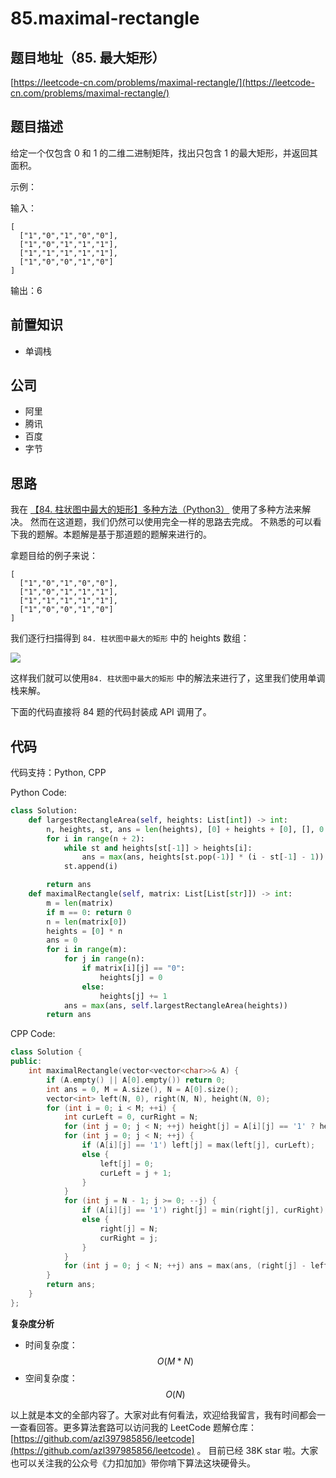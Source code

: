 # 85.maximal-rectangle

## 题目地址（85. 最大矩形）

[https://leetcode-cn.com/problems/maximal-rectangle/](https://leetcode-cn.com/problems/maximal-rectangle/)

## 题目描述

给定一个仅包含 0 和 1 的二维二进制矩阵，找出只包含 1 的最大矩形，并返回其面积。

示例：

输入：

```text
[
  ["1","0","1","0","0"],
  ["1","0","1","1","1"],
  ["1","1","1","1","1"],
  ["1","0","0","1","0"]
]
```

输出：6

## 前置知识

* 单调栈

## 公司

* 阿里
* 腾讯
* 百度
* 字节

## 思路

我在 [【84. 柱状图中最大的矩形】多种方法（Python3）](https://leetcode-cn.com/problems/largest-rectangle-in-histogram/solution/84-zhu-zhuang-tu-zhong-zui-da-de-ju-xing-duo-chong/) 使用了多种方法来解决。 然而在这道题，我们仍然可以使用完全一样的思路去完成。 不熟悉的可以看下我的题解。本题解是基于那道题的题解来进行的。

拿题目给的例子来说：

```text
[
  ["1","0","1","0","0"],
  ["1","0","1","1","1"],
  ["1","1","1","1","1"],
  ["1","0","0","1","0"]
]
```

我们逐行扫描得到 `84. 柱状图中最大的矩形` 中的 heights 数组：

![](https://tva1.sinaimg.cn/large/007S8ZIlly1ghlu7999xyj30t21cgtcn.jpg)

这样我们就可以使用`84. 柱状图中最大的矩形` 中的解法来进行了，这里我们使用单调栈来解。

下面的代码直接将 84 题的代码封装成 API 调用了。

## 代码

代码支持：Python, CPP

Python Code:

```python
class Solution:
    def largestRectangleArea(self, heights: List[int]) -> int:
        n, heights, st, ans = len(heights), [0] + heights + [0], [], 0
        for i in range(n + 2):
            while st and heights[st[-1]] > heights[i]:
                ans = max(ans, heights[st.pop(-1)] * (i - st[-1] - 1))
            st.append(i)

        return ans
    def maximalRectangle(self, matrix: List[List[str]]) -> int:
        m = len(matrix)
        if m == 0: return 0
        n = len(matrix[0])
        heights = [0] * n
        ans = 0
        for i in range(m):
            for j in range(n):
                if matrix[i][j] == "0":
                    heights[j] = 0
                else:
                    heights[j] += 1
            ans = max(ans, self.largestRectangleArea(heights))
        return ans
```

CPP Code:

```cpp
class Solution {
public:
    int maximalRectangle(vector<vector<char>>& A) {
        if (A.empty() || A[0].empty()) return 0;
        int ans = 0, M = A.size(), N = A[0].size();
        vector<int> left(N, 0), right(N, N), height(N, 0);
        for (int i = 0; i < M; ++i) {
            int curLeft = 0, curRight = N;
            for (int j = 0; j < N; ++j) height[j] = A[i][j] == '1' ? height[j] + 1 : 0;
            for (int j = 0; j < N; ++j) {
                if (A[i][j] == '1') left[j] = max(left[j], curLeft);
                else {
                    left[j] = 0;
                    curLeft = j + 1;
                }
            }
            for (int j = N - 1; j >= 0; --j) {
                if (A[i][j] == '1') right[j] = min(right[j], curRight);
                else {
                    right[j] = N;
                    curRight = j;
                }
            }
            for (int j = 0; j < N; ++j) ans = max(ans, (right[j] - left[j]) * height[j]);
        }
        return ans;
    }
};
```

**复杂度分析**

* 时间复杂度：$$O(M * N)$$
* 空间复杂度：$$O(N)$$

以上就是本文的全部内容了。大家对此有何看法，欢迎给我留言，我有时间都会一一查看回答。更多算法套路可以访问我的 LeetCode 题解仓库：[https://github.com/azl397985856/leetcode](https://github.com/azl397985856/leetcode) 。 目前已经 38K star 啦。大家也可以关注我的公众号《力扣加加》带你啃下算法这块硬骨头。

